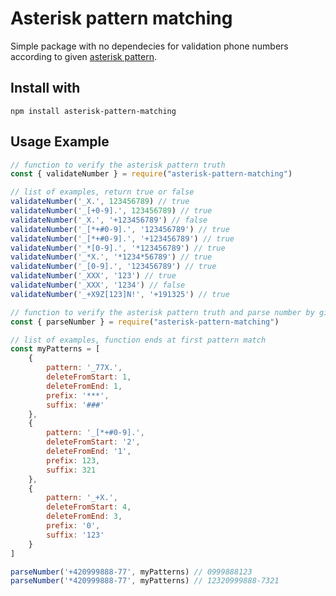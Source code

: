 # Asterisk pattern matching

Simple package with no dependecies for validation phone numbers according to given [asterisk pattern](https://wiki.asterisk.org/wiki/display/AST/Pattern+Matching).
## Install with

    npm install asterisk-pattern-matching

## Usage Example
```js
// function to verify the asterisk pattern truth
const { validateNumber } = require("asterisk-pattern-matching")

// list of examples, return true or false
validateNumber('_X.', 123456789) // true
validateNumber('_[+0-9].', 123456789) // true
validateNumber('_X.', '+123456789') // false
validateNumber('_[*+#0-9].', '123456789') // true
validateNumber('_[*+#0-9].', '+123456789') // true
validateNumber('_*[0-9].', '*123456789') // true
validateNumber('_*X.', '*1234*56789') // true
validateNumber('_[0-9].', '123456789') // true
validateNumber('_XXX', '123') // true
validateNumber('_XXX', '1234') // false
validateNumber('_+X9Z[123]N!', '+191325') // true
```

```js
// function to verify the asterisk pattern truth and parse number by given settings
const { parseNumber } = require("asterisk-pattern-matching")

// list of examples, function ends at first pattern match
const myPatterns = [
    {
        pattern: '_77X.',
        deleteFromStart: 1,
        deleteFromEnd: 1,  
        prefix: '***',  
        suffix: '###'
    },
    {
        pattern: '_[*+#0-9].',
        deleteFromStart: '2',
        deleteFromEnd: '1',
        prefix: 123,
        suffix: 321
    },
    {
        pattern: '_+X.',
        deleteFromStart: 4,  
        deleteFromEnd: 3,  
        prefix: '0',  
        suffix: '123'
    }
]

parseNumber('+420999888-77', myPatterns) // 0999888123
parseNumber('*420999888-77', myPatterns) // 12320999888-7321

```
